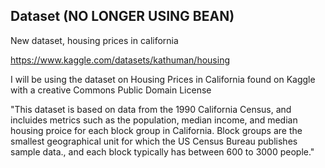 Dataset (NO LONGER USING BEAN)
--
New dataset, housing prices in california

https://www.kaggle.com/datasets/kathuman/housing

I will be using the dataset on Housing Prices in California found on Kaggle with a creative Commons Public Domain License

"This dataset is based on data from the 1990 California Census, and incluides metrics such as the population, median income, and median housing proice for each block group in California.
Block groups are the smallest geographical unit for which the US Census Bureau publishes sample data., and each block typically has between 600 to 3000 people."

